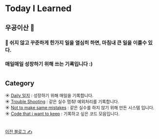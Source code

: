 # Today I Learned 

##  우공이산 🌝
### :seedling: 쉬지 않고 꾸준하게 한가지 일을 열심히 하면, 마침내 큰 일을 이룰수 있다.  
   ### 매일매일 성장하기 위해 쓰는 기록입니다 :)  
#
## Category  
 :sunny:  [Daily 일지](https://github.com/SunHeeHeo/TIL/tree/main/Daily%20Log) : 성장하기 위해 매일을 기록합니다.  
 :sunny:  [Trouble Shooting](https://github.com/SunHeeHeo/TIL/tree/main/Trouble%20Shooting) : 같은 실수 멈춰! 예외처리를 기록합니다.   
 :sunny:  [Not to make same mistakes]() : 같은 실수를 하지 않기 위해 만든 시스템 입니다.   
 :sunny: [Code that i want to keep](https://github.com/SunHeeHeo/TIL/tree/main/Code%20that%20i%20want%20to%20keep) : 기록하고 싶은 코드 모음입니다.   
#
[이전 블로그 ✍️](https://pickyeaters.tistory.com)     



